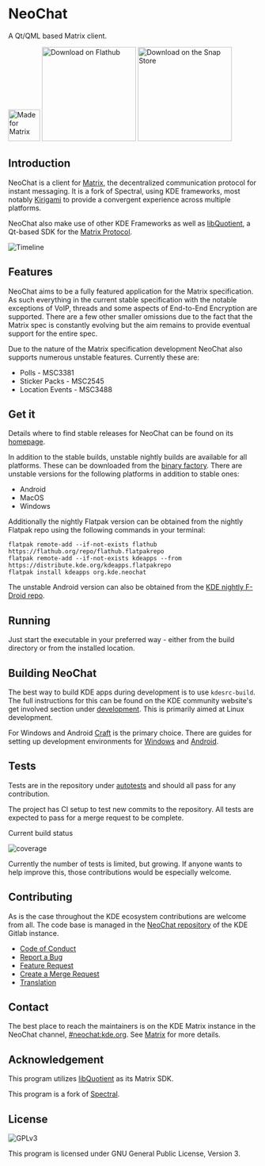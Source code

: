 <!--
    SPDX-FileCopyrightText: 2020-2021 Carl Schwan <carlschwan@kde.org>
    SPDX-FileCopyrightText: 2020-2021 Tobias Fella <tobias.fella@kde.org>
    SPDX-FileCopyrightText: 2023 James Graham <james.h.graham@protonmail.com>
    SPDX-License-Identifier: CC0-1.0
-->

# NeoChat

A Qt/QML based Matrix client.

<a href='https://matrix.org'><img src='https://matrix.org/docs/legacy/made-for-matrix.png' alt='Made for Matrix' height=64 target=_blank /></a>
<a href='https://flathub.org/apps/details/org.kde.neochat'><img width='190px' alt='Download on Flathub' src='https://flathub.org/assets/badges/flathub-badge-i-en.png'/></a>
<a href='https://snapcraft.io/neochat'><img width='190px' alt='Download on the Snap Store' src='https://snapcraft.io/static/images/badges/en/snap-store-black.svg'/></a>

## Introduction

NeoChat is a client for [Matrix](https://matrix.org), the decentralized communication protocol for instant
messaging. It is a fork of Spectral, using KDE frameworks, most notably [Kirigami](https://invent.kde.org/frameworks/kirigami)
to provide a convergent experience across multiple platforms.

NeoChat also make use of other KDE Frameworks as well as [libQuotient](https://github.com/quotient-im/libQuotient), a
Qt-based SDK for the [Matrix Protocol](https://spec.matrix.org/).

![Timeline](https://cdn.kde.org/screenshots/neochat/application.png)

## Features

NeoChat aims to be a fully featured application for the Matrix specification. As such everything in the current stable specification with the notable exceptions
of VoIP, threads and some aspects of End-to-End Encryption are supported. There are a few other smaller omissions due to the fact that the Matrix spec is constantly
evolving but the aim remains to provide eventual support for the entire spec.

Due to the nature of the Matrix specification development NeoChat also supports numerous unstable features. Currently these are:
- Polls - MSC3381
- Sticker Packs - MSC2545
- Location Events - MSC3488

## Get it

Details where to find stable releases for NeoChat can be found on its [homepage](https://apps.kde.org/neochat).

In addition to the stable builds, unstable nightly builds are available for all platforms. These can be downloaded
from the [binary factory](https://binary-factory.kde.org/). There are unstable versions for the following platforms
in addition to stable ones:
- Android
- MacOS
- Windows

Additionally the nightly Flatpak version can be obtained from the nightly Flatpak repo using the following commands in your terminal:

```
flatpak remote-add --if-not-exists flathub https://flathub.org/repo/flathub.flatpakrepo
flatpak remote-add --if-not-exists kdeapps --from https://distribute.kde.org/kdeapps.flatpakrepo
flatpak install kdeapps org.kde.neochat
```

The unstable Android version can also be obtained from the [KDE nightly F-Droid repo](https://community.kde.org/Android/FDroid).

## Running

Just start the executable in your preferred way - either from the build directory or from the installed location.

## Building NeoChat

The best way to build KDE apps during development is to use `kdesrc-build`. The full instructions for this can be found on
the KDE community website's get involved section under [development](https://community.kde.org/Get_Involved/development). This
is primarily aimed at Linux development.

For Windows and Android [Craft](https://invent.kde.org/packaging/craft) is the primary choice. There are guides for setting up
development environments for [Windows](https://community.kde.org/Get_Involved/development/Windows) and [Android](https://develop.kde.org/docs/packaging/android/building_applications/).

## Tests

Tests are in the repository under [autotests](autotests) and should all pass for any contribution.

The project has CI setup to test new commits to the repository. All tests are expected to pass for a merge request to
be complete.

Current build status

![coverage](https://invent.kde.org/network/neochat/badges/master/pipeline.svg)

Currently the number of tests is limited, but growing. If anyone wants to help improve this, those
contributions would be especially welcome.

## Contributing

As is the case throughout the KDE ecosystem contributions are welcome from all. The code base is managed in the
[NeoChat repository](https://invent.kde.org/network/neochat) of the KDE Gitlab instance.

- [Code of Conduct](https://kde.org/code-of-conduct)
- [Report a Bug](https://bugs.kde.org/enter_bug.cgi?format=guided&product=neochat)
- [Feature Request](https://community.kde.org/Infrastructure/GitLab#Submitting_a_merge_request)
- [Create a Merge Request](https://community.kde.org/Infrastructure/GitLab#Submitting_a_merge_request)
- [Translation](https://community.kde.org/Get_Involved/translation)

## Contact

The best place to reach the maintainers is on the KDE Matrix instance in the NeoChat channel, [#neochat:kde.org](https://go.kde.org/matrix/#/#neochat:kde.org). See [Matrix](https://community.kde.org/Matrix) for more details.

## Acknowledgement

This program utilizes [libQuotient](https://github.com/quotient-im/libQuotient/) as its Matrix SDK.

This program is a fork of [Spectral](https://gitlab.com/spectral-im/spectral/).

## License

![GPLv3](https://www.gnu.org/graphics/gplv3-127x51.png)

This program is licensed under GNU General Public License, Version 3. 

